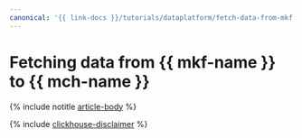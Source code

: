 ```yaml
---
canonical: '{{ link-docs }}/tutorials/dataplatform/fetch-data-from-mkf'
---
```


# Fetching data from {{ mkf-name }} to {{ mch-name }}

{% include notitle [article-body](../../_tutorials/dataplatform/mkf-datasource-for-mch.md) %}

{% include [clickhouse-disclaimer](../../_includes/clickhouse-disclaimer.md) %}
